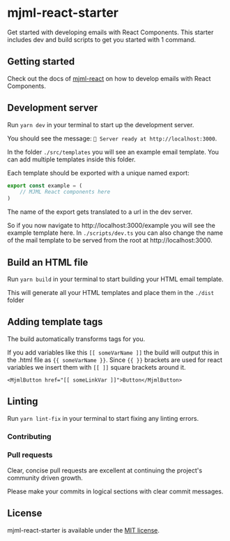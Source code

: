 # mjml-react-starter
Get started with developing emails with React Components. This starter includes dev and build scripts to get you started with 1 command.


## Getting started
Check out the docs of [mjml-react](https://github.com/wix-incubator/mjml-react) on how to develop emails with React Components.


## Development server
Run `yarn dev` in your terminal to start up the development server.

You should see the message: `🚀 Server ready at http://localhost:3000`.

In the folder `./src/templates` you will see an example email template.
You can add multiple templates inside this folder.

Each template should be exported with a unique named export:
```js
export const example = ( 
    // MJML React components here 
)
```

The name of the export gets translated to a url in the dev server.

So if you now navigate to http://localhost:3000/example you will see the example template here.
In `./scripts/dev.ts` you can also change the name of the mail template to be served from the root at http://localhost:3000.

## Build an HTML file
Run `yarn build` in your terminal to start building your HTML email template.

This will generate all your HTML templates and place them in the `./dist` folder
## Adding template tags
The build automatically transforms tags for you.

If you add variables like this `[[ someVarName ]]` the build will output this in the .html file as `{{ someVarName }}`.
Since `{{ }}` brackets are used for react variables we insert them with `[[ ]]` square brackets around it.

```tsx
<MjmlButton href="[[ someLinkVar ]]">Button</MjmlButton>
```

## Linting
Run `yarn lint-fix` in your terminal to start fixing any linting errors.


### Contributing

### Pull requests

Clear, concise pull requests are excellent at continuing the project's community driven growth.  

Please make your commits in logical sections with clear commit messages.  

## License

mjml-react-starter is available under the [MIT license](https://github.com/daphnesmit/mjml-react-starter/blob/main/LICENSE).
